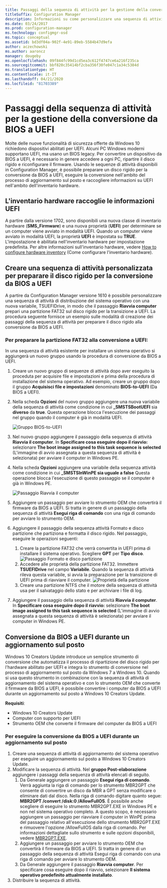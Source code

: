 ```yaml
---
title: Passaggi della sequenza di attività per la gestione della conversione da BIOS a UEFI
titleSuffix: Configuration Manager
description: Informazioni su come personalizzare una sequenza di attività di distribuzione del sistema operativo per preparare una partizione FAT32 per la transizione a UEFI.
ms.date: 03/24/2017
ms.prod: configuration-manager
ms.technology: configmgr-osd
ms.topic: conceptual
ms.assetid: bd3df04a-902f-4e91-89eb-5584b47d9efa
author: aczechowski
ms.author: aaroncz
manager: dougeby
ms.openlocfilehash: 09f844fc99d1cd5ea3c612f4747ce6a216f235ca
ms.sourcegitcommit: bbf820c35414bf2cba356f30fe047c1a34c5384d
ms.translationtype: HT
ms.contentlocale: it-IT
ms.lasthandoff: 04/21/2020
ms.locfileid: "81703389"
---
```

# <a name="task-sequence-steps-to-manage-bios-to-uefi-conversion"></a>Passaggi della sequenza di attività per la gestione della conversione da BIOS a UEFI
Molte delle nuove funzionalità di sicurezza offerte da Windows 10 richiedono dispositivi abilitati per UEFI. Alcuni PC Windows moderni supportano UEFI, ma usano un BIOS legacy. Per convertire un dispositivo da BIOS a UEFI, è necessario in genere accedere a ogni PC, ripartire il disco rigido e riconfigurare il firmware. Usando le sequenze di attività disponibili in Configuration Manager, è possibile preparare un disco rigido per la conversione da BIOS a UEFI, eseguire la conversione nell'ambito del processo di aggiornamento sul posto e raccogliere informazioni su UEFI nell'ambito dell'inventario hardware.

## <a name="hardware-inventory-collects-uefi-information"></a>L'inventario hardware raccoglie le informazioni UEFI
A partire dalla versione 1702, sono disponibili una nuova classe di inventario hardware (**SMS_Firmware**) e una nuova proprietà (**UEFI**) per determinare se un computer viene avviato in modalità UEFI. Quando un computer viene avviato in modalità UEFI, la proprietà **UEFI** è impostata su **TRUE**. L'impostazione è abilitata nell'inventario hardware per impostazione predefinita. Per altre informazioni sull'inventario hardware, vedere [How to configure hardware inventory](../../core/clients/manage/inventory/configure-hardware-inventory.md) (Come configurare l'inventario hardware).

## <a name="create-a-custom-task-sequence-to-prepare-the-hard-drive-for-bios-to-uefi-conversion"></a>Creare una sequenza di attività personalizzata per preparare il disco rigido per la conversione da BIOS a UEFI
A partire da Configuration Manager versione 1610 è possibile personalizzare una sequenza di attività di distribuzione del sistema operativo con una nuova variabile, TSUEFIDrive, in modo che il passaggio **Riavvia computer** prepari una partizione FAT32 sul disco rigido per la transizione a UEFI. La procedura seguente fornisce un esempio sulle modalità di creazione dei passaggi della sequenza di attività per preparare il disco rigido alla conversione da BIOS a UEFI.

### <a name="to-prepare-the-fat32-partition-for-the-conversion-to-uefi"></a>Per preparare la partizione FAT32 alla conversione a UEFI:
In una sequenza di attività esistente per installare un sistema operativo si aggiungerà un nuovo gruppo usando la procedura di conversione da BIOS a UEFI.

1. Creare un nuovo gruppo di sequenze di attività dopo aver eseguito la proceduta per acquisire file e impostazioni e prima della procedura di installazione del sistema operativo. Ad esempio, creare un gruppo dopo il gruppo **Acquisisci file e impostazioni** denominato **BIOS-to-UEFI** (Da BIOS a UEFI).
2. Nella scheda **Opzioni** del nuovo gruppo aggiungere una nuova variabile della sequenza di attività come condizione in cui **_SMSTSBootUEFI** sia **diverso** da **true**. Questa operazione blocca l'esecuzione dei passaggi nel gruppo quando il computer è già in modalità UEFI.

   ![Gruppo BIOS-to-UEFI](../../core/get-started/media/BIOS-to-UEFI-group.png)
3. Nel nuovo gruppo aggiungere il passaggio della sequenza di attività **Riavvia il computer**. In **Specificare cosa eseguire dopo il riavvio:** selezionare **The boot image assigned to this task sequence is selected** (L'immagine di avvio assegnata a questa sequenza di attività è selezionata) per avviare il computer in Windows PE.  
4. Nella scheda **Opzioni** aggiungere una variabile della sequenza attività come condizione in cui **_SMSTSInWinPE sia uguale a false** Questa operazione blocca l'esecuzione di questo passaggio se il computer è già in Windows PE.

   ![Passaggio Riavvia il computer](../../core/get-started/media/restart-in-windows-pe.png)
5. Aggiungere un passaggio per avviare lo strumento OEM che convertirà il firmware da BIOS a UEFI. Si tratta in genere di un passaggio della sequenza di attività **Esegui riga di comando** con una riga di comando per avviare lo strumento OEM.
6. Aggiungere il passaggio della sequenza attività Formato e disco partizione che partiziona e formatta il disco rigido. Nel passaggio, eseguire le operazioni seguenti:
   1. Creare la partizione FAT32 che verrà convertita in UEFI prima di installare il sistema operativo. Scegliere **GPT** per **Tipo disco**.
    ![Passaggio Formato e disco partizione](../media/format-and-partition-disk.png)
   2. Accedere alle proprietà della partizione FAT32. Immettere **TSUEFIDrive** nel campo **Variabile**. Quando la sequenza di attività rileva questa variabile, si avvia la preparazione per la transizione di UEFI prima di riavviare il computer.
    ![Proprietà della partizione](../../core/get-started/media/partition-properties.png)
   3. Creare una partizione NTFS che il motore della sequenza di attività usa per il salvataggio dello stato e per archiviare i file di log.
7. Aggiungere il passaggio della sequenza di attività **Riavvia il computer**. In **Specificare cosa eseguire dopo il riavvio:** selezionare **The boot image assigned to this task sequence is selected** (L'immagine di avvio assegnata a questa sequenza di attività è selezionata) per avviare il computer in Windows PE.  

## <a name="convert-from-bios-to-uefi-during-an-in-place-upgrade"></a>Conversione da BIOS a UEFI durante un aggiornamento sul posto
Windows 10 Creators Update introduce un semplice strumento di conversione che automatizza il processo di ripartizione del disco rigido per l'hardware abilitato per UEFI e integra lo strumento di conversione nel processo di aggiornamento sul posto da Windows 7 a Windows 10. Quando si usa questo strumento in combinazione con la sequenza di attività di aggiornamento del sistema operativo e con lo strumento OEM che converte il firmware da BIOS a UEFI, è possibile convertire i computer da BIOS a UEFI durante un aggiornamento sul posto a Windows 10 Creators Update.

**Requisiti**:
- Windows 10 Creators Update
- Computer con supporto per UEFI
- Strumento OEM che converte il firmware del computer da BIOS a UEFI

### <a name="to-convert-from-bios-to-uefi-during-an-in-place-upgrade"></a>Per eseguire la conversione da BIOS a UEFI durante un aggiornamento sul posto
1. Creare una sequenza di attività di aggiornamento del sistema operativo per eseguire un aggiornamento sul posto a Windows 10 Creators Update.
2. Modificare la sequenza di attività. Nel **gruppo Post-elaborazione** aggiungere i passaggi della sequenza di attività elencati di seguito.
   1. Da Generale aggiungere un passaggio **Esegui riga di comando**. Verrà aggiunta la riga di comando per lo strumento MBR2GPT che consente di convertire un disco da MBR a GPT senza modificare o eliminare dati dal disco. Nella riga di comando digitare quanto segue: **MBR2GPT /convert /disk:0 /AllowFullOS**. È possibile anche scegliere di eseguire lo strumento MBR2GPT.EXE in Windows PE e non nel sistema operativo completo. A questo scopo, è necessario aggiungere un passaggio per riavviare il computer in WinPE prima del passaggio relativo all'esecuzione dello strumento MBR2GPT.EXE e rimuovere l'opzione /AllowFullOS dalla riga di comando. Per informazioni dettagliate sullo strumento e sulle opzioni disponibili, vedere [MBR2GPT.EXE](https://technet.microsoft.com/itpro/windows/deploy/mbr-to-gpt).
   2. Aggiungere un passaggio per avviare lo strumento OEM che convertirà il firmware da BIOS a UEFI. Si tratta in genere di un passaggio della sequenza di attività Esegui riga di comando con una riga di comando per avviare lo strumento OEM.
   3. Da Generale aggiungere il passaggio **Riavvia computer**. Per specificare cosa eseguire dopo il riavvio, selezionare **Il sistema operativo predefinito attualmente installato**.
3. Distribuire la sequenza di attività.
